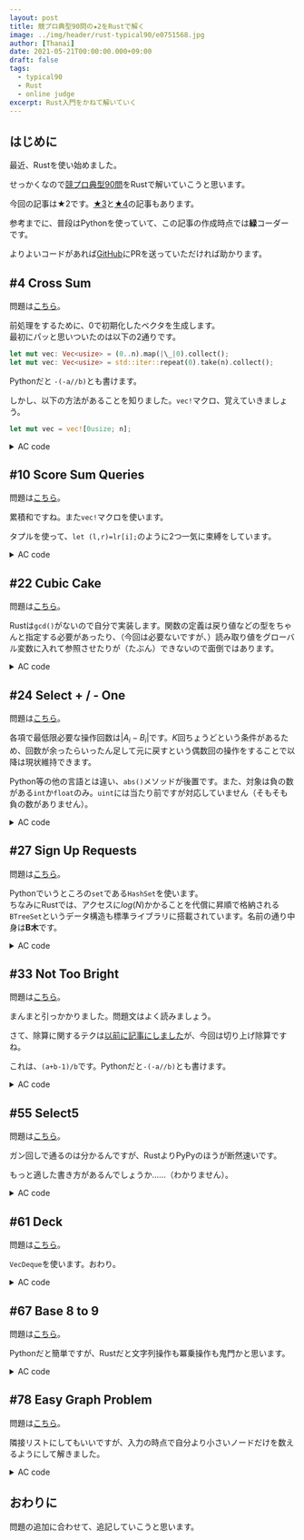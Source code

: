 ```yaml
---
layout: post
title: 競プロ典型90問の★2をRustで解く
image: ../img/header/rust-typical90/e0751568.jpg
author: [Thanai]
date: 2021-05-21T00:00:00.000+09:00
draft: false
tags:
  - typical90
  - Rust
  - online judge
excerpt: Rust入門をかねて解いていく
---
```


## はじめに

最近、Rustを使い始めました。

せっかくなので[競プロ典型90問](https://atcoder.jp/contests/typical90)をRustで解いていこうと思います。

今回の記事は★2です。[★3][3]と[★4][4]の記事もあります。

[3]: https://dev.thanaism.com/rust-typical90/diff-3
[4]: https://dev.thanaism.com/rust-typical90/diff-4

参考までに、普段はPythonを使っていて、この記事の作成時点では**緑**コーダーです。

よりよいコードがあれば[GitHub](https://github.com/thanaism/online-judge)にPRを送っていただければ助かります。

## #4 Cross Sum

問題は[こちら](https://atcoder.jp/contests/typical90/tasks/typical90_d)。

前処理をするために、0で初期化したベクタを生成します。  
最初にパッと思いついたのは以下の2通りです。

```rust
let mut vec: Vec<usize> = (0..n).map(|\_|0).collect();
let mut vec: Vec<usize> = std::iter::repeat(0).take(n).collect();
```

Pythonだと `-(-a//b)`とも書けます。

しかし、以下の方法があることを知りました。`vec!`マクロ、覚えていきましょう。

```rust
let mut vec = vec![0usize; n];
```

<details><summary>AC code</summary><div>

```rust
fn main(){
    proconio::input!{
        h:usize,
        w:usize,
        a:[[usize;w];h]
    }
    let mut r=vec![0usize;h];
    let mut c=vec![0usize;w];
    for i in 0..h{
        for j in 0..w{
            r[i]+=a[i][j];
            c[j]+=a[i][j];
        }
    }
    for i in 0..h{
        let mut l:Vec<String>=vec![];
        for j in 0..w{
            l.push((r[i]+c[j]-a[i][j]).to_string());
        }
        println!("{}",l.join(" "));
    }

}
```

</div></details>

## #10 Score Sum Queries

問題は[こちら](https://atcoder.jp/contests/typical90/tasks/typical90_j)。

累積和ですね。また`vec!`マクロを使います。

タプルを使って、`let (l,r)=lr[i];`のように2つ一気に束縛をしています。

<details><summary>AC code</summary><div>

```rust
fn main(){
    proconio::input!{
        n:usize,
        cp:[(usize,usize);n],
        q:usize,
        lr:[(usize,usize);q]
    }
    let mut one=vec![0usize;n+1];
    let mut two=vec![0usize;n+1];
    for i in 0..n{
        if cp[i].0==1{
            one[i+1]=cp[i].1+one[i];
            two[i+1]=two[i];
        }else{
            one[i+1]=one[i];
            two[i+1]=cp[i].1+two[i];
        }
    }
    for i in 0..q{
        let (l,r)=lr[i];
        println!("{} {}",one[r]-one[l-1],two[r]-two[l-1]);
    }
}
```

</div></details>

## #22 Cubic Cake

問題は[こちら](https://atcoder.jp/contests/typical90/tasks/typical90_v)。

Rustは`gcd()`がないので自分で実装します。関数の定義は戻り値などの型をちゃんと指定する必要があったり、（今回は必要ないですが、）読み取り値をグローバル変数に入れて参照させたりが（たぶん）できないので面倒ではあります。

<details><summary>AC code</summary><div>

```rust
fn main(){
    proconio::input!{
        a:isize, b:isize, c:isize
    }
    let d = gcd(gcd(a,b),c);
    println!("{}",a/d+b/d+c/d-3);
}

fn gcd(x:isize,y:isize)->isize{
    if y==0 {x} else {gcd(y,x%y)}
}
```

</div></details>

## #24 Select + / - One

問題は[こちら](https://atcoder.jp/contests/typical90/tasks/typical90_x)。

各項で最低限必要な操作回数は$|A_i-B_i|$です。$K$回ちょうどという条件があるため、回数が余ったらいったん足して元に戻すという偶数回の操作をすることで以降は現状維持できます。

Python等の他の言語とは違い、`abs()`メソッドが後置です。また、対象は負の数がある`int`か`float`のみ。`uint`には当たり前ですが対応していません（そもそも負の数がありません）。

<details><summary>AC code</summary><div>

```rust
fn main(){
    proconio::input!{
        n:usize, k:isize,
        a:[isize;n],
        b:[isize;n]
    }
    let mut d=0;
    for i in 0..n{
        d+=(a[i]-b[i]).abs();
    }
    println!("{}",if d<=k && (k-d)%2==0{"Yes"}else{"No"});
}
```

</div></details>

## #27 Sign Up Requests

問題は[こちら](https://atcoder.jp/contests/typical90/tasks/typical90_aa)。

Pythonでいうところの`set`である`HashSet`を使います。  
ちなみにRustでは、アクセスに$log(N)$かかることを代償に昇順で格納される`BTreeSet`というデータ構造も標準ライブラリに搭載されています。名前の通り中身は**B木**です。

<details><summary>AC code</summary><div>

```rust
fn main(){
    proconio::input!{
        n:usize,
        s:[String;n]
    }
    let mut d = std::collections::HashSet::new();
    for i in 0..n{
        if !d.contains(&s[i]){ println!("{}",i+1) }
        d.insert(&s[i]);
    }
}
```

</div></details>

## #33 Not Too Bright

問題は[こちら](https://atcoder.jp/contests/typical90/tasks/typical90_ag)。

まんまと引っかかりました。問題文はよく読みましょう。

さて、除算に関するテクは[以前に記事にしました](https://dev.thanaism.com/2021/04/div/)が、今回は切り上げ除算ですね。

これは、`(a+b-1)/b`です。Pythonだと`-(-a//b)`とも書けます。

<details><summary>AC code</summary><div>

```rust
fn main() {
  proconio::input!{ (h,w):(i32,i32) }
  let mut ans;
  if h==1 { ans=w }
  else if w==1 { ans=h }
  else { ans=((h+1)/2)*((w+1)/2) }
  println!("{}",ans);
}
```

</div></details>

## #55 Select5

問題は[こちら](https://atcoder.jp/contests/typical90/tasks/typical90_bc)。

ガン回しで通るのは分かるんですが、RustよりPyPyのほうが断然速いです。

もっと適した書き方があるんでしょうか……（わかりません）。

<details><summary>AC code</summary><div>

```rust
fn main(){
    proconio::input!{
        (n,p,q):(usize,usize,usize),
        a:[usize;n]
    }
    let mut ans = 0;
    for i in 0..n{
        for j in i+1..n{
            for k in j+1..n{
                for l in k+1..n{
                    for m in l+1..n{
                        let s = a[i]%p*a[j]%p*a[k]%p*a[l]%p*a[m]%p;
                        if s==q { ans+=1 }
                    }
                }
            }
        }
    }
    println!("{}",ans);
}
```

</div></details>

## #61 Deck

問題は[こちら](https://atcoder.jp/contests/typical90/tasks/typical90_bi)。

`VecDeque`を使います。おわり。

<details><summary>AC code</summary><div>

```rust
use std::collections::VecDeque;
fn main(){
	proconio::input!{
		q:usize,
		l:[(usize,usize);q]
	}
	let mut dq = VecDeque::new();
	for i in 0..q {
		if l[i].0==3 {
			let x = l[i].1-1;
			println!("{}",dq[x]);
		}
		if l[i].0==1 {
			let x = l[i].1;
			dq.push_front(x);
		}
		if l[i].0==2 {
			let x = l[i].1;
			dq.push_back(x);
		}
	}
}
```

</div></details>

## #67 Base 8 to 9

問題は[こちら](https://atcoder.jp/contests/typical90/tasks/typical90_bo)。

Pythonだと簡単ですが、Rustだと文字列操作も冪乗操作も鬼門かと思います。

<details><summary>AC code</summary><div>

```rust
use proconio::{input,marker::Chars};
fn main() {
	input!{
		(n, k): (Chars, usize)
	}
	let mut s = Vec::new();
	for c in n.clone().into_iter().rev() {
		s.push(c.to_string().parse::<isize>().unwrap());
	}
	for _ in 0..k {
		let mut ans = 0;
		for (i,d) in s.clone().into_iter().enumerate() {
			let p:isize = 8_isize.pow(i as u32);
			ans += d*p;
		}
		s = Vec::new();
		while ans/9>0 {
			s.push(if ans%9==8 {5} else {ans%9});
			ans /= 9;
		}
		s.push(if ans%9==8 {5} else {ans%9});
	}
	s.iter().rev().for_each(|i|print!("{}",i));
	println!("");
}
```

</div></details>

## #78 Easy Graph Problem

問題は[こちら](https://atcoder.jp/contests/typical90/tasks/typical90_bz)。

隣接リストにしてもいいですが、入力の時点で自分より小さいノードだけを数えるようにして解きました。

<details><summary>AC code</summary><div>

```rust
fn main() {
	proconio::input!{
		(n,m):(usize,usize),
		ls:[(usize,usize);m]
	}
	let mut edges = vec![0;n];
	for i in 0..m {
		let (a,b) = ls[i];
		if a<b {
			edges[b-1] += 1;
		} else {
			edges[a-1] += 1;
		}
	}
	let mut ans = 0;
	for i in 0..n {
		if edges[i]==1 { ans+=1 }
	}
	println!("{}",ans);
}
```

</div></details>

## おわりに

問題の追加に合わせて、追記していこうと思います。
